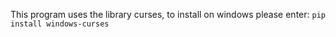 This program uses the library curses, to install on windows please enter:
```pip install windows-curses```
